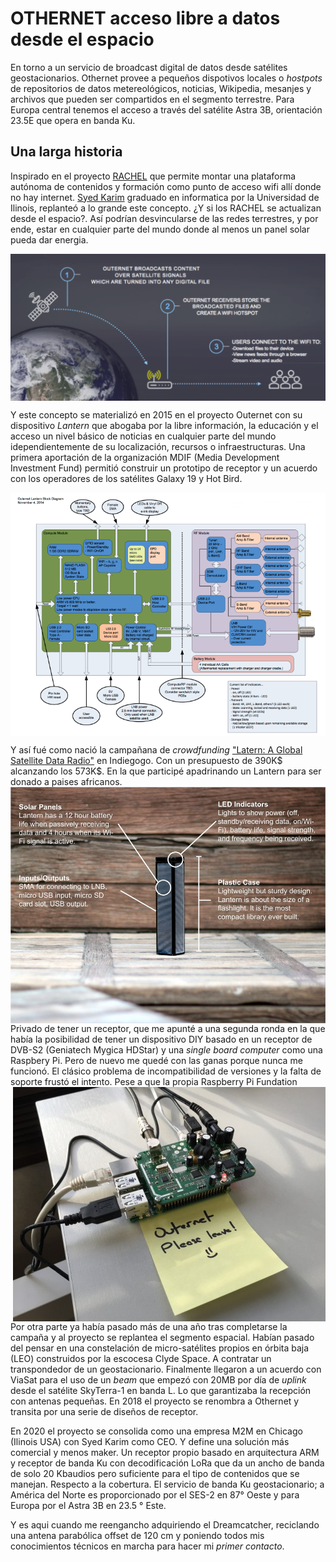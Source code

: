 # OTHERNET acceso libre a datos desde el espacio
En torno a un servicio de broadcast digital de datos desde satélites geostacionarios. Othernet provee a pequeños dispotivos locales o _hostpots_ de repositorios de datos metereológicos, noticias, Wikipedia, mesanjes y archivos que pueden ser compartidos en el segmento terrestre. 
Para Europa central tenemos el acceso a través del satélite Astra 3B, orientación 23.5E que opera en banda Ku.

## Una larga historia
Inspirado en el proyecto [RACHEL](https://worldpossible.org/) que permite montar una plataforma autónoma de contenidos y formación como punto de acceso wifi allí donde no hay internet. [Syed Karim](https://www.linkedin.com/in/syedkarim1/) graduado en informatica por la Universidad de Ilinois, replanteó a lo grande este concepto. ¿Y si los RACHEL se actualizan desde el espacio?. Así podrían desvincularse de las redes terrestres, y por ende, estar en cualquier parte del mundo donde al menos un panel solar pueda dar energia. 

<img src="./img/outernetgraphic-300x139.png" align="center" />

Y este concepto se materializó en 2015 en el proyecto Outernet con su dispositivo _Lantern_ que abogaba por la libre información, la educación y el acceso un nivel básico de noticias en cualquier parte del mundo idependientemente de su localización, recursos o infraestructuras. Una primera aportación de la organización MDIF (Media Development Investment Fund) permitió construir un prototipo de receptor y un acuerdo con los operadores de los satélites Galaxy 19 y Hot Bird.

<img src="./img/LanternBoardDesing.png" align="center" />

Y así fué como nació la campañana de _crowdfunding_ ["Latern: A Global Satellite Data Radio"](https://igg.me/at/outernet/x#/updates/all) en Indiegogo. Con un presupuesto de 390K$ alcanzando los 573K$. En la que participé apadrinando un Lantern para ser donado a paises africanos. 
<img src="./img/FirstLantern.jpg" align="left" />

Privado de tener un receptor, que me apunté a una segunda ronda en la que había la posibilidad de tener un dispositivo DIY basado en un receptor de DVB-S2 (Geniatech Mygica HDStar) y una _single board computer_ como una Raspbery Pi. Pero de nuevo me quedé con las ganas porque nunca me funcionó. El clásico problema de incompatibilidad de versiones y la falta de soporte frustó el intento. Pese a que la propia Raspberry Pi Fundation 
<img src="./img/RPI_Outernet.jpg" align="right" />

Por otra parte ya había pasado más de una año tras completarse la campaña y al proyecto se replantea el segmento espacial. Habían pasado del pensar en una constelación de micro-satélites propios en órbita baja (LEO) construidos por la escocesa Clyde Space. A contratar un transpondedor de un geostacionario. Finalmente llegaron a un acuerdo con ViaSat para el uso de un _beam_ que empezó con 20MB por día de _uplink_ desde el satélite SkyTerra-1 en banda L. Lo que garantizaba la recepción con antenas pequeñas. En 2018 el proyecto se renombra a Othernet y transita por una serie de diseños de receptor. 

En 2020 el proyecto se consolida como una empresa M2M en Chicago (Ilinois USA) con Syed Karim como CEO. Y define una solución más comercial y menos maker. Un receptor propio basado en arquitectura ARM y receptor de banda Ku con decodificación LoRa que da un ancho de banda de solo 20 Kbaudios pero suficiente para el tipo de contenidos que se manejan. Respecto a la cobertura. El servicio de banda Ku geostacionario; a América del Norte es proporcionado por el SES-2 en 87° Oeste y para Europa por el Astra 3B en 23.5 ° Este.

Y es aqui cuando me reengancho adquiriendo el Dreamcatcher, reciclando una antena parabólica offset de 120 cm y poniendo todos mis conocimientos técnicos en marcha para hacer mi _primer contacto_.


 

